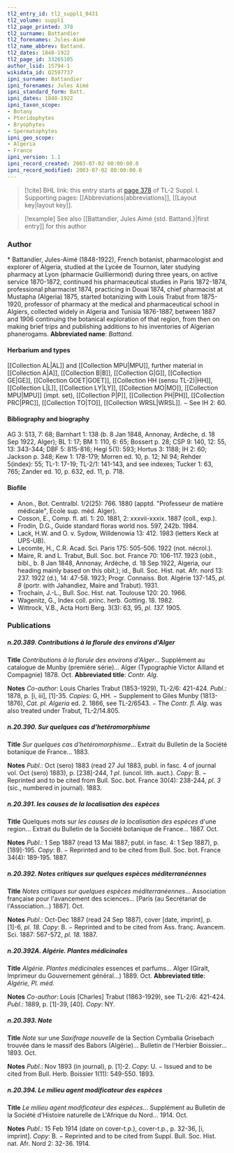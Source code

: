 ```yaml
---
tl2_entry_id: tl2_suppl1_0431
tl2_volume: suppl1
tl2_page_printed: 378
tl2_surname: Battandier
tl2_forenames: Jules-Aimé
tl2_name_abbrev: Battand.
tl2_dates: 1848-1922
tl2_page_id: 33265105
author_lsid: 15794-1
wikidata_id: Q2597737
ipni_surname: Battandier
ipni_forenames: Jules Aimé
ipni_standard_form: Batt.
ipni_dates: 1848-1922
ipni_taxon_scope: 
- Botany
- Pteridophytes
- Bryophytes
- Spermatophytes
ipni_geo_scope: 
- Algeria
- France
ipni_version: 1.1
ipni_record_created: 2003-07-02 00:00:00.0
ipni_record_modified: 2003-07-02 00:00:00.0
---
```



> [!cite] BHL link: this entry starts at [page 378](https://www.biodiversitylibrary.org/page/33265105) of TL-2 Suppl. I.
> Supporting pages: [[Abbreviations|abbreviations]], [[Layout key|layout key]].

> [!example] See also [[Battandier, Jules Aimé {std. Battand.}|first entry]] for this author

### Author

\* Battandier, Jules-Aimé (1848-1922), French botanist, pharmacologist and explorer of Algeria, studied at the Lycée de Tournon, later studying pharmacy at Lyon (pharmacie Guilliermond) during three years, on active service 1870-1872, continued his pharmaceutical studies in Paris 1872-1874, professional pharmacist 1874, practicing in Douai 1874, chief pharmacist at Mustapha (Algeria) 1875, started botanizing with Louis Trabut from 1875-1920, professor of pharmacy at the medical and pharmaceutical school in Algiers, collected widely in Algeria and Tunisia 1876-1887, between 1887 and 1906 continuing the botanical exploration of that region, from then on making brief trips and publishing additions to his inventories of Algerian phanerogams. 
**Abbreviated name**: *Battand.*

#### Herbarium and types

[[Collection AL|AL]] and [[Collection MPU|MPU]], further material in [[Collection A|A]], [[Collection B|B]], [[Collection G|G]], [[Collection GE|GE]], [[Collection GOET|GOET]], [[Collection HH (sensu TL-2)|HH]], [[Collection L|L]], [[Collection LY|LY]], [[Collection MO|MO]], [[Collection MPU|MPU]] (impt. set), [[Collection P|P]], [[Collection PH|PH]], [[Collection PRC|PRC]], [[Collection TO|TO]], [[Collection WRSL|WRSL]]. − See IH 2: 60.

#### Bibliography and biography

AG 3: 513, 7: 68; Barnhart 1: 138 (b. 8 Jan 1848, Annonay, Ardèche, d. 18 Sep 1922, Alger); BL 1: 17; BM 1: 110, 6: 65; Bossert p. 28; CSP 9: 140, 12: 55, 13: 343-344; DBF 5: 815-816; Hegi 5(1): 593; Hortus 3: 1188; IH 2: 60; Jackson p. 348; Kew 1: 178-179; Morren ed. 10, p. 12; NI 94; Rehder 5(index): 55; TL-1: 17-19; TL-2/1: 141-143, and see indexes; Tucker 1: 63, 765; Zander ed. 10, p. 632, ed. 11, p. 718.

#### Biofile

- Anon., Bot. Centralbl. 1/2(25): 766. 1880 (apptd. "Professeur de matière médicale", Ecole sup. méd. Alger).
- Cosson, E., Comp. fl. atl. 1: 20. 1881, 2: xxxvii-xxxix. 1887 (coll., exp.).
- Frodin, D.G., Guide standard floras world nos. 597, 242b. 1984.
- Lack, H.W. and O. v. Sydow, Willdenowia 13: 412. 1983 (letters Keck at UPS-UB).
- Lecomte, H., C.R. Acad. Sci. Paris 175: 505-506. 1922 (not. nécrol.).
- Maire, R. and L. Trabut, Bull. Soc. bot. France 70: 106-117. 1923 (obit., bibl., b. 8 Jan 1848, Annonay, Ardèche, d. 18 Sep 1922, Algeria, our heading mainly based on this obit.); id., Bull. Soc. Hist. nat. Afr. nord 13: 237. 1922 (d.), 14: 47-58. 1923; Progr. Connaiss. Bot. Algérie 137-145, *pl. 8* (portr. with Jahandiez, Maire and Trabut). 1931.
- Trochain, J.-L., Bull. Soc. Hist. nat. Toulouse 120: 20. 1966.
- Wagenitz, G., Index coll. princ. herb. Gotting. 18. 1982.
- Wittrock, V.B., Acta Horti Berg. 3(3): 63, 95, *pl. 137.* 1905.

### Publications

##### n.20.389. Contributions à la florule des environs d'Alger

**Title**
*Contributions à la florule des environs d'Alger*... Supplément au catalogue de Munby (première série)... Alger (Typographie Victor Ailland et Compagnie) 1878. Oct.
**Abbreviated title**: *Contr. Alg.*

**Notes**
*Co-author*: Louis Charles Trabut (1853-1929), TL-2/6: 421-424.
*Publ*.: 1878, p. \[i, iii\], \[1\]-35. *Copies*: G, HH. − Supplement to Giles Munby (1813-1876), *Cat. pl. Algeria* ed. 2. 1866, see TL-2/6543. − The *Contr. fl. Alg.* was also treated under Trabut, TL-2/14.805.

##### n.20.390. Sur quelques cas d'hetéromorphisme

**Title**
*Sur quelques cas d'hetéromorphisme*... Extrait du Bulletin de la Société botanique de France... 1883.

**Notes**
*Publ*.: Oct (sero) 1883 (read 27 Jul 1883, publ. in fasc. 4 of journal vol. Oct (sero) 1883), p. \[238\]-244, *1 pl*. (uncol. lith. auct.). *Copy*: B. − Reprinted and to be cited from Bull. Soc. bot. France 30(4): 238-244, *pl. 3* (sic., numbered in journal). 1883.

##### n.20.391. les causes de la localisation des espèces

**Title**
Quelques mots sur *les causes de la localisation des espèces* d'une region... Extrait du Bulletin de la Société botanique de France... 1887. Oct.

**Notes**
*Publ*.: 1 Sep 1887 (read 13 Mai 1887; publ. in fasc. 4: 1 Sep 1887), p. \[189\]-195. *Copy*: B. − Reprinted and to be cited from Bull. Soc. bot. France 34(4): 189-195. 1887.

##### n.20.392. Notes critiques sur quelques espèces méditerranéennes

**Title**
*Notes critiques sur quelques espèces méditerranéennes*... Association française pour l'avancement des sciences... \[Paris (au Secrétariat de l'Association...) 1887\]. Oct.

**Notes**
*Publ*.: Oct-Dec 1887 (read 24 Sep 1887), cover \[date, imprint\], p. \[1\]-6, *pl. 18.* *Copy*: B. − Reprinted and to be cited from Ass. franç. Avancem. Sci. 1887: 567-572, *pl. 18.* 1887.

##### n.20.392A. Algérie. Plantes médicinales

**Title**
*Algérie. Plantes médicinales* essences et parfums... Alger (Giralt, Imprimeur du Gouvernement général...) 1889. Oct.
**Abbreviated title**: *Algérie, Pl. méd.*

**Notes**
*Co-author*: Louis \[Charles\] Trabut (1863-1929), see TL-2/6: 421-424.
*Publ*.: 1889, p. \[1\]-39, \[40\]. *Copy*: NY.

##### n.20.393. Note

**Title**
*Note* sur une *Saxifrage nouvelle* de la Section Cymbalia Grisebach trouvée dans le massif des Babors (Algérie)... Bulletin de l'Herbier Boissier... 1893. Oct.

**Notes**
*Publ*.: Nov 1893 (in journal), p. \[1\]-2. *Copy*: U. − Issued and to be cited from Bull. Herb. Boissier 1(11): 549-550. 1893.

##### n.20.394. Le milieu agent modificateur des espèces

**Title**
*Le milieu agent modificateur des espèces*... Supplément au Bulletin de la Société d'Histoire naturelle de L'Afrique du Nord... 1914. Oct.

**Notes**
*Publ*.: 15 Feb 1914 (date on cover-t.p.), cover-t.p., p. 32-36, \[i, imprint\]. *Copy*: B. − Reprinted and to be cited from Suppl. Bull. Soc. Hist. nat. Afr. Nord 2: 32-36. 1914.


